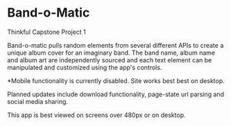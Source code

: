 # Band-o-Matic
Thinkful Capstone Project 1

Band-o-matic pulls random elements from several different APIs to create a unique album cover for an imaginary band. The band name, 
album name and album art are independently sourced and each text element can be manipulated and customized using the app's controls.

*Mobile functionality is currently disabled. Site works best best on desktop.

Planned updates include download functionality, page-state url parsing and social media sharing.

This app is best viewed on screens over 480px or on desktop.
